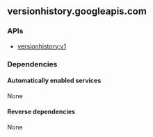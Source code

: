 ## versionhistory.googleapis.com

### APIs

* [ versionhistory:v1 ]( https://versionhistory.googleapis.com/$discovery/rest?version=v1 )

### Dependencies

#### Automatically enabled services

None

#### Reverse dependencies

None
